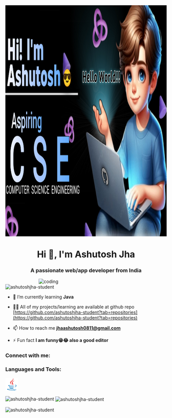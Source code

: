 <img align="top" alt="coding" width="1920" height="720" src="https://github.com/ashutoshjha-student/ashutoshjha-student/blob/main/20240729_202424.jpg">
<h1 align="center">Hi 👋, I'm Ashutosh Jha</h1>
<h3 align="center">A passionate web/app developer from India</h3>

<img align="right" alt="coding" width="400" src="https://user-images.githubusercontent.com/55389276/140866485-8fb1c876-9a8f-4d6a-98dc-08c4981eaf70.gif">

<p align="left"> <img src="https://komarev.com/ghpvc/?username=ashutoshjha-student&label=Profile%20views&color=0e75b6&style=flat" alt="ashutoshjha-student" /> </p>

- 🌱 I’m currently learning **Java**

- 👨‍💻 All of my projects/learning are available at github repo [https://github.com/ashutoshjha-student?tab=repositories](https://github.com/ashutoshjha-student?tab=repositories)

- 📫 How to reach me **jhaashutosh0811@gmail.com**

- ⚡ Fun fact **I am funny😁😂 also a good editor**

<h3 align="left">Connect with me:</h3>
<p align="left">
</p>

<h3 align="left">Languages and Tools:</h3>
<p align="left"> <a href="https://www.java.com" target="_blank" rel="noreferrer"> <img src="https://raw.githubusercontent.com/devicons/devicon/master/icons/java/java-original.svg" alt="java" width="40" height="40"/> </a> </p>

<p><img align="left" src="https://github-readme-stats.vercel.app/api/top-langs?username=ashutoshjha-student&show_icons=true&locale=en&layout=compact" alt="ashutoshjha-student" /></p>

<p>&nbsp;<img align="center" src="https://github-readme-stats.vercel.app/api?username=ashutoshjha-student&show_icons=true&locale=en" alt="ashutoshjha-student" /></p>

<p><img align="center" src="https://github-readme-streak-stats.herokuapp.com/?user=ashutoshjha-student&" alt="ashutoshjha-student" /></p>
